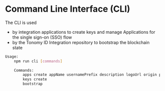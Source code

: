# Command Line Interface (CLI)

The CLI is used

- by integration applications to create keys and manage Applications for the single sign-on (SSO) flow
- by the Tonomy ID Integration repository to bootstrap the blockchain state

```bash
Usage:
    npm run cli [commands]
    
    Commands:
        apps create appName usernamePrefix description logoUrl origin publicKey blockchainUrl
        keys create
        bootstrap
```
